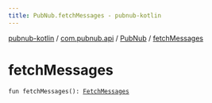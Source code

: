 ```yaml
---
title: PubNub.fetchMessages - pubnub-kotlin
---
```


[pubnub-kotlin](../../index.html) / [com.pubnub.api](../index.html) / [PubNub](index.html) / [fetchMessages](./fetch-messages.html)

# fetchMessages

`fun fetchMessages(): `[`FetchMessages`](../../com.pubnub.api.endpoints/-fetch-messages/index.html)